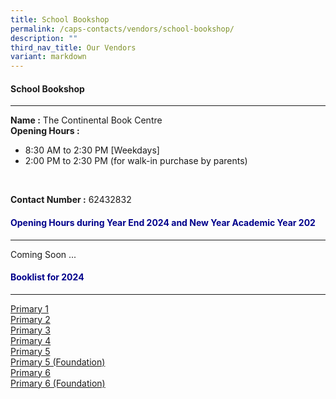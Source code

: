 ```yaml
---
title: School Bookshop
permalink: /caps-contacts/vendors/school-bookshop/
description: ""
third_nav_title: Our Vendors
variant: markdown
---
```

#### School Bookshop
---
**Name :** The Continental Book Centre 
<br>
**Opening Hours :**
* 8:30 AM to 2:30 PM [Weekdays]<br>
* 2:00 PM to 2:30 PM (for walk-in purchase by parents)
<br>

**Contact Number :** 62432832

<h4 style="color:DarkBlue;">Opening Hours during Year End 2024 and New Year Academic Year 202</h4>

----
Coming Soon ...

<h4 style="color:DarkBlue;">Booklist for 2024</h4>

----
[Primary 1](https://drive.google.com/file/d/1Mpel4yo4c4u_O8xhCn2hzGz72RVxvbKW/view?usp=sharing)<br>
[Primary 2](https://drive.google.com/file/d/19RppyAKRwUPVYPouJWaC5ULUaw-t5LHd/view?usp=sharing)<br>
[Primary 3](https://drive.google.com/file/d/1tJ5Pm5-DrUuxDzL24QNaGw2qLvGJJtoc/view?usp=sharing)<br>
[Primary 4](https://drive.google.com/file/d/1e0W_xlwzhy7hs3H6HHZUsEEgCyOPdaaV/view?usp=sharing)<br>
[Primary 5](https://drive.google.com/file/d/1_QfeBZFzRqnkHlUclq7QrNwjuFcibNKe/view?usp=sharing)<br>
[Primary 5 (Foundation)](https://drive.google.com/file/d/1MUV34xudUpHA42QU9rYuxcexsgQSKbeS/view?usp=sharing)<br>
[Primary 6](https://drive.google.com/file/d/1OrUuSsGWg6sSWwzD23BFsdbmEq77-FPB/view?usp=sharing)<br>
[Primary 6 (Foundation)](https://drive.google.com/file/d/1xg9Wg5VaIKe5QuNTWK4yQsuJSeG9yiQS/view?usp=sharing)<br>